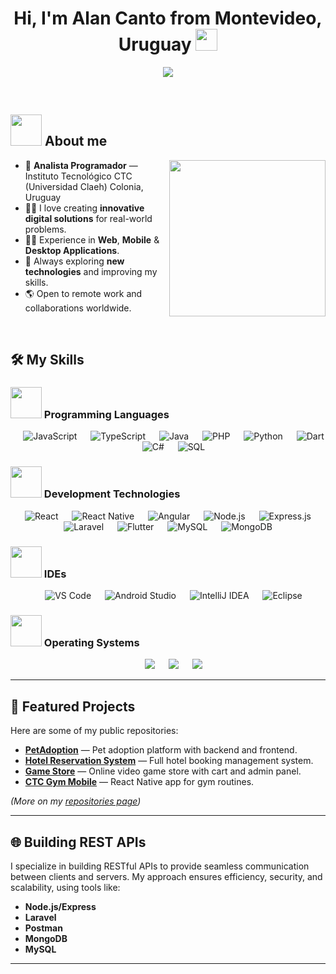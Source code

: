 <h1 align="center">Hi, I'm Alan Canto from Montevideo, Uruguay <img src="https://media.giphy.com/media/hvRJCLFzcasrR4ia7z/giphy.gif" width="35"></h1>
<p align="center">
  <a href="https://github.com/ajoca"><img src="https://readme-typing-svg.herokuapp.com?font=Time+New+Roman&color=%23C8BE25&size=25&center=true&vCenter=true&width=600&height=100&lines=Full+Stack+Developer;Mobile+%26+Web+Development;Always+learning+new+things;Open+to+Collaborations"></a>
</p>

<br>
	
## <picture><img src = "https://github.com/7oSkaaa/7oSkaaa/blob/main/Images/about_me.gif?raw=true" width = 50px></picture> About me

<picture> <img align="right" src="https://github.com/7oSkaaa/7oSkaaa/blob/main/Images/Right_Side.gif?raw=true" width = 250px></picture>

- :school: **Analista Programador** — Instituto Tecnológico CTC (Universidad Claeh) Colonia, Uruguay  
- :technologist: I love creating **innovative digital solutions** for real-world problems.  
- :man_technologist: Experience in **Web**, **Mobile** & **Desktop Applications**.  
- :dart: Always exploring **new technologies** and improving my skills.  
- :earth_americas: Open to remote work and collaborations worldwide.  

<br>

## 🛠️ My Skills

### <picture><img src = "https://github.com/7oSkaaa/7oSkaaa/blob/main/Images/Programming_Languages.gif?raw=true" width = 50px></picture> Programming Languages

<p align="center"> 
  &emsp; <img alt="JavaScript" src="https://img.shields.io/badge/JavaScript-%23F7DF1E.svg?style=plastic&logo=javascript&logoColor=black">
  &emsp; <img alt="TypeScript" src="https://img.shields.io/badge/TypeScript-%23007ACC.svg?style=plastic&logo=typescript&logoColor=white">
  &emsp; <img alt="Java" src="https://img.shields.io/badge/Java-%23ED8B00.svg?style=plastic&logo=java&logoColor=white">
  &emsp; <img alt="PHP" src="https://img.shields.io/badge/PHP-%23777BB4.svg?style=plastic&logo=php&logoColor=white">
  &emsp; <img alt="Python" src="https://img.shields.io/badge/Python-%233776AB.svg?style=plastic&logo=python&logoColor=white">
  &emsp; <img alt="Dart" src="https://img.shields.io/badge/Dart-%230175C2.svg?style=plastic&logo=dart&logoColor=white">
  &emsp; <img alt="C#" src="https://img.shields.io/badge/C%23-%23239120.svg?style=plastic&logo=c-sharp&logoColor=white">
  &emsp; <img alt="SQL" src="https://img.shields.io/badge/SQL-%230075C2.svg?style=plastic&logo=database&logoColor=white">
</p>

### <picture><img src = "https://github.com/7oSkaaa/7oSkaaa/blob/main/Images/Software_Tools.gif?raw=true" width = 50px></picture> Development Technologies

<p align="center">
  &emsp; <img alt="React" src="https://img.shields.io/badge/React-%2361DAFB.svg?style=plastic&logo=react&logoColor=black">
  &emsp; <img alt="React Native" src="https://img.shields.io/badge/React%20Native-%2300D9FF.svg?style=plastic&logo=react&logoColor=white">
  &emsp; <img alt="Angular" src="https://img.shields.io/badge/Angular-%23DD0031.svg?style=plastic&logo=angular&logoColor=white">
  &emsp; <img alt="Node.js" src="https://img.shields.io/badge/Node.js-%23339933.svg?style=plastic&logo=node.js&logoColor=white">
  &emsp; <img alt="Express.js" src="https://img.shields.io/badge/Express.js-%23404d59.svg?style=plastic&logo=express&logoColor=white">
  &emsp; <img alt="Laravel" src="https://img.shields.io/badge/Laravel-%23FF2D20.svg?style=plastic&logo=laravel&logoColor=white">
  &emsp; <img alt="Flutter" src="https://img.shields.io/badge/Flutter-%2302569B.svg?style=plastic&logo=flutter&logoColor=white">
  &emsp; <img alt="MySQL" src="https://img.shields.io/badge/MySQL-%234479A1.svg?style=plastic&logo=mysql&logoColor=white">
  &emsp; <img alt="MongoDB" src="https://img.shields.io/badge/MongoDB-%2347A248.svg?style=plastic&logo=mongodb&logoColor=white">
</p>

### <picture><img src = "https://github.com/7oSkaaa/7oSkaaa/blob/main/Images/IDEs.gif?raw=true" width = 50px></picture> IDEs

<p align="center">
  &emsp; <img alt="VS Code" src="https://img.shields.io/badge/Visual%20Studio%20Code-%23007ACC.svg?style=plastic&logo=visual-studio-code&logoColor=white">
  &emsp; <img alt="Android Studio" src="https://img.shields.io/badge/Android%20Studio-%233DDC84.svg?style=plastic&logo=android-studio&logoColor=white">
  &emsp; <img alt="IntelliJ IDEA" src="https://img.shields.io/badge/IntelliJ%20IDEA-%23000000.svg?style=plastic&logo=intellij-idea&logoColor=white">
  &emsp; <img alt="Eclipse" src="https://img.shields.io/badge/Eclipse-2C2255.svg?style=plastic&logo=eclipse&logoColor=white">
</p>

### <picture><img src = "https://github.com/7oSkaaa/7oSkaaa/blob/main/Images/OS.gif?raw=true" width = 50px></picture> Operating Systems

<p align="center">
  &emsp; <img src="https://img.shields.io/badge/Windows-0078D6?style=plastic&logo=windows&logoColor=white">
  &emsp; <img src="https://img.shields.io/badge/Linux-FCC624?style=plastic&logo=linux&logoColor=black">
  &emsp; <img src="https://img.shields.io/badge/MacOS-000000?style=plastic&logo=macos&logoColor=white">
</p>

---

## 📂 Featured Projects

Here are some of my public repositories:

- [**PetAdoption**](https://github.com/ajoca/PetAdoption) — Pet adoption platform with backend and frontend.
- [**Hotel Reservation System**](https://github.com/ajoca/DDA) — Full hotel booking management system.
- [**Game Store**](https://github.com/ajoca/Game-Shop) — Online video game store with cart and admin panel.
- [**CTC Gym Mobile**](https://github.com/ajoca/Gimnasioctc) — React Native app for gym routines.



*(More on my [repositories page](https://github.com/ajoca?tab=repositories))*

---

## 🌐 Building REST APIs

I specialize in building RESTful APIs to provide seamless communication between clients and servers. My approach ensures efficiency, security, and scalability, using tools like:

- **Node.js/Express**
- **Laravel**
- **Postman**
- **MongoDB**
- **MySQL**

---
